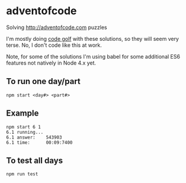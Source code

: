 # adventofcode
Solving http://adventofcode.com puzzles

I'm mostly doing [code golf](https://en.wikipedia.org/wiki/Code_golf) with these solutions, so they will seem very terse.
No, I don't code like this at work.

Note, for some of the solutions I'm using babel for some additional ES6 features not natively in Node 4.x yet.

To run one day/part
------
`npm start <day#> <part#>`

Example
-------
```
npm start 6 1
6.1 running...
6.1 answer:	   543903
6.1 time:	   00:09:7400
```

To test all days
-----------
`npm run test`
